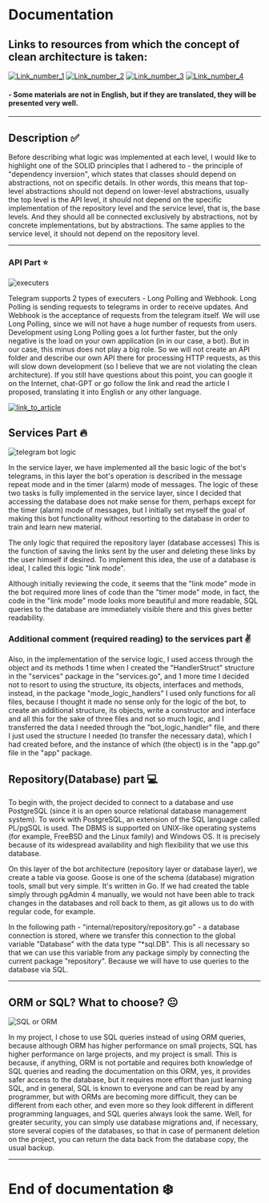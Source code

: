 # Documentation

## Links to resources from which the concept of clean architecture is taken:

[![Link_number_1](https://img.shields.io/badge/Link_number_1-FF5555)](https://golang-blog.blogspot.com/2021/04/basic-project-layout-go-application.html)
[![Link_number_2](https://img.shields.io/badge/Link_number_2-FF00FF)](https://github.com/golang-standards/project-layout)
[![Link_number_3](https://img.shields.io/badge/Link_number_3-800085)](https://github.com/olezhek28/clean-architecture/tree/main)
[![Link_number_4](https://img.shields.io/badge/Link_number_4-0000FF)](https://habr.com/ru/companies/inDrive/articles/690088/)

#### - Some materials are not in English, but if they are translated, they will be presented very well.

---

## Description :white_check_mark:

Before describing what logic was implemented at each level, I would like to highlight one of 
the SOLID principles that I adhered to - the principle of "dependency inversion", which states 
that classes should depend on abstractions, not on specific details. In other words, this means 
that top-level abstractions should not depend on lower-level abstractions, usually the top level 
is the API level, it should not depend on the specific implementation of the repository level 
and the service level, that is, the base levels. And they should all be connected exclusively 
by abstractions, not by concrete implementations, but by abstractions. The same applies to the 
service level, it should not depend on the repository level.

--- 

### API Part :star:

![executers](https://github.com/user-attachments/assets/77c8b9bb-4f8d-452d-ba4e-767299d67425)

Telegram supports 2 types of executers - Long Polling and Webhook.
Long Polling is sending requests to telegrams in order to receive
updates. And Webhook is the acceptance of requests from the telegram itself. 
We  will use Long Polling, since we will not have a huge
number of requests from users. Development using Long Polling goes a lot further faster, 
but the only negative is the load on your own application (in
in our case, a bot). But in our case, this minus does not play a big role.
So we will not create an API folder and describe our own API there for processing 
HTTP requests, as this will slow down development (so I believe that we are not 
violating the clean architecture). If you still have questions about this point, 
you can google it on the Internet, chat-GPT or go follow the link and 
read the article I proposed, translating it into English or any other language.

[![link_to_article](https://img.shields.io/badge/link_to_article-119812)](https://grammy.dev/ru/guide/deployment-types)

## Services Part :fire:

![telegram bot logic](https://github.com/user-attachments/assets/ad39202f-0859-4878-96cd-90bedcf9fa63)

In the service layer, we have implemented all the basic logic of the bot's telegrams, 
in this layer the bot's operation is described in the message repeat mode and in the 
timer (alarm) mode of messages. The logic of these two tasks is fully implemented in 
the service layer, since I decided that accessing the database does not make sense for them,
perhaps except for the timer (alarm) mode of messages, but I initially set myself the goal 
of making this bot functionality without resorting to the database in order to train 
and learn new material.

The only logic that required the repository layer (database accesses) This is the 
function of saving the links sent by the user and deleting these links by the user 
himself if desired. To implement this idea, the use of a database is ideal, I called 
this logic "link mode".

Although initially reviewing the code, it seems that the "link mode" mode in the bot 
required more lines of code than the "timer mode" mode, in fact, the code in the "link mode" 
mode looks more beautiful and more readable, SQL queries to the database are immediately 
visible there and this gives better readability.

### Additional comment (required reading) to the services part :v:

Also, in the implementation of the service logic, I used access through the object and 
its methods 1 time when I created the "HandlerStruct" structure in the "services" package 
in the "services.go", and 1 more time I decided not to resort to using the structure, its 
objects, interfaces and methods, instead, in the package "mode_logic_handlers" I used only 
functions for all files, because I thought it made no sense only for the logic of the bot, 
to create an additional structure, its objects, write a constructor and interface and all 
this for the sake of three files and not so much logic, and I transferred the data I needed 
through the "bot_logic_handler" file, and there I just used the structure I needed (to 
transfer the necessary data), which I had created before, and the instance of which (the 
object) is in the "app.go" file in the "app" package.

## Repository(Database) part :computer:

To begin with, the project decided to connect to a database and use PostgreSQL (since it 
is an open source relational database management system). To work with PostgreSQL, an 
extension of the SQL language called PL/pgSQL is used. The DBMS is supported on UNIX-like 
operating systems (for example, FreeBSD and the Linux family) and Windows OS. It is precisely 
because of its widespread availability and high flexibility that we use this database.

On this layer of the bot architecture (repository layer or database layer), we create a 
table via goose. Goose is one of the schema (database) migration tools, small but very 
simple. It's written in Go. If we had created the table simply through pgAdmin 4 manually, 
we would not have been able to track changes in the databases and roll back to them, as 
git allows us to do with regular code, for example.

In the following path - "internal/repository/repository.go" - a database connection is 
stored, where we transfer this connection to the global variable "Database" with the data 
type "*sql.DB". This is all necessary so that we can use this variable from any package 
simply by connecting the current package "repository". Because we will have to use queries 
to the database via SQL.

---

## ORM or SQL? What to choose? :neutral_face:

![SQL or ORM](https://github.com/user-attachments/assets/dd711116-ab39-4307-9ab7-c568eb2251a7)

In my project, I chose to use SQL queries instead of using ORM queries, because although 
ORM has higher performance on small projects, SQL has higher performance on large projects, 
and my project is small. This is because, if anything, ORM is not portable and requires both 
knowledge of SQL queries and reading the documentation on this ORM, yes, it provides safer 
access to the database, but it requires more effort than just learning SQL, and in general, 
SQL is known to everyone and can be read by any programmer, but with ORMs are becoming more 
difficult, they can be different from each other, and even more so they look different in 
different programming languages, and SQL queries always look the same. Well, for greater 
security, you can simply use database migrations and, if necessary, store several copies 
of the databases, so that in case of permanent deletion on the project, you can return 
the data back from the database copy, the usual backup.

---

# End of documentation :snowflake:
